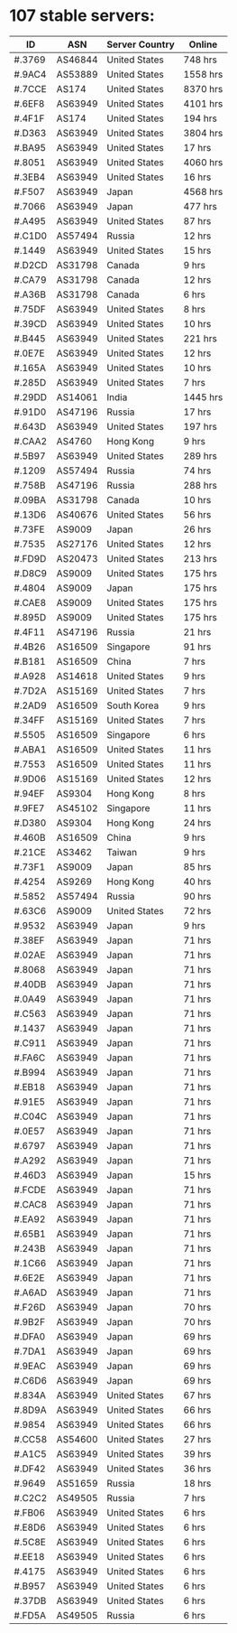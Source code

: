 # 107 stable servers:

| ID | ASN | Server Country | Online |
| ------ | ------ | ------ | ------ |
| #.3769 | AS46844 | United States | 748 hrs |
| #.9AC4 | AS53889 | United States | 1558 hrs |
| #.7CCE | AS174 | United States | 8370 hrs |
| #.6EF8 | AS63949 | United States | 4101 hrs |
| #.4F1F | AS174 | United States | 194 hrs |
| #.D363 | AS63949 | United States | 3804 hrs |
| #.BA95 | AS63949 | United States | 17 hrs |
| #.8051 | AS63949 | United States | 4060 hrs |
| #.3EB4 | AS63949 | United States | 16 hrs |
| #.F507 | AS63949 | Japan | 4568 hrs |
| #.7066 | AS63949 | Japan | 477 hrs |
| #.A495 | AS63949 | United States | 87 hrs |
| #.C1D0 | AS57494 | Russia | 12 hrs |
| #.1449 | AS63949 | United States | 15 hrs |
| #.D2CD | AS31798 | Canada | 9 hrs |
| #.CA79 | AS31798 | Canada | 12 hrs |
| #.A36B | AS31798 | Canada | 6 hrs |
| #.75DF | AS63949 | United States | 8 hrs |
| #.39CD | AS63949 | United States | 10 hrs |
| #.B445 | AS63949 | United States | 221 hrs |
| #.0E7E | AS63949 | United States | 12 hrs |
| #.165A | AS63949 | United States | 10 hrs |
| #.285D | AS63949 | United States | 7 hrs |
| #.29DD | AS14061 | India | 1445 hrs |
| #.91D0 | AS47196 | Russia | 17 hrs |
| #.643D | AS63949 | United States | 197 hrs |
| #.CAA2 | AS4760 | Hong Kong | 9 hrs |
| #.5B97 | AS63949 | United States | 289 hrs |
| #.1209 | AS57494 | Russia | 74 hrs |
| #.758B | AS47196 | Russia | 288 hrs |
| #.09BA | AS31798 | Canada | 10 hrs |
| #.13D6 | AS40676 | United States | 56 hrs |
| #.73FE | AS9009 | Japan | 26 hrs |
| #.7535 | AS27176 | United States | 12 hrs |
| #.FD9D | AS20473 | United States | 213 hrs |
| #.D8C9 | AS9009 | United States | 175 hrs |
| #.4804 | AS9009 | Japan | 175 hrs |
| #.CAE8 | AS9009 | United States | 175 hrs |
| #.895D | AS9009 | United States | 175 hrs |
| #.4F11 | AS47196 | Russia | 21 hrs |
| #.4B26 | AS16509 | Singapore | 91 hrs |
| #.B181 | AS16509 | China | 7 hrs |
| #.A928 | AS14618 | United States | 9 hrs |
| #.7D2A | AS15169 | United States | 7 hrs |
| #.2AD9 | AS16509 | South Korea | 9 hrs |
| #.34FF | AS15169 | United States | 7 hrs |
| #.5505 | AS16509 | Singapore | 6 hrs |
| #.ABA1 | AS16509 | United States | 11 hrs |
| #.7553 | AS16509 | United States | 11 hrs |
| #.9D06 | AS15169 | United States | 12 hrs |
| #.94EF | AS9304 | Hong Kong | 8 hrs |
| #.9FE7 | AS45102 | Singapore | 11 hrs |
| #.D380 | AS9304 | Hong Kong | 24 hrs |
| #.460B | AS16509 | China | 9 hrs |
| #.21CE | AS3462 | Taiwan | 9 hrs |
| #.73F1 | AS9009 | Japan | 85 hrs |
| #.4254 | AS9269 | Hong Kong | 40 hrs |
| #.5852 | AS57494 | Russia | 90 hrs |
| #.63C6 | AS9009 | United States | 72 hrs |
| #.9532 | AS63949 | Japan | 9 hrs |
| #.38EF | AS63949 | Japan | 71 hrs |
| #.02AE | AS63949 | Japan | 71 hrs |
| #.8068 | AS63949 | Japan | 71 hrs |
| #.40DB | AS63949 | Japan | 71 hrs |
| #.0A49 | AS63949 | Japan | 71 hrs |
| #.C563 | AS63949 | Japan | 71 hrs |
| #.1437 | AS63949 | Japan | 71 hrs |
| #.C911 | AS63949 | Japan | 71 hrs |
| #.FA6C | AS63949 | Japan | 71 hrs |
| #.B994 | AS63949 | Japan | 71 hrs |
| #.EB18 | AS63949 | Japan | 71 hrs |
| #.91E5 | AS63949 | Japan | 71 hrs |
| #.C04C | AS63949 | Japan | 71 hrs |
| #.0E57 | AS63949 | Japan | 71 hrs |
| #.6797 | AS63949 | Japan | 71 hrs |
| #.A292 | AS63949 | Japan | 71 hrs |
| #.46D3 | AS63949 | Japan | 15 hrs |
| #.FCDE | AS63949 | Japan | 71 hrs |
| #.CAC8 | AS63949 | Japan | 71 hrs |
| #.EA92 | AS63949 | Japan | 71 hrs |
| #.65B1 | AS63949 | Japan | 71 hrs |
| #.243B | AS63949 | Japan | 71 hrs |
| #.1C66 | AS63949 | Japan | 71 hrs |
| #.6E2E | AS63949 | Japan | 71 hrs |
| #.A6AD | AS63949 | Japan | 71 hrs |
| #.F26D | AS63949 | Japan | 70 hrs |
| #.9B2F | AS63949 | Japan | 70 hrs |
| #.DFA0 | AS63949 | Japan | 69 hrs |
| #.7DA1 | AS63949 | Japan | 69 hrs |
| #.9EAC | AS63949 | Japan | 69 hrs |
| #.C6D6 | AS63949 | Japan | 69 hrs |
| #.834A | AS63949 | United States | 67 hrs |
| #.8D9A | AS63949 | United States | 66 hrs |
| #.9854 | AS63949 | United States | 66 hrs |
| #.CC58 | AS54600 | United States | 27 hrs |
| #.A1C5 | AS63949 | United States | 39 hrs |
| #.DF42 | AS63949 | United States | 36 hrs |
| #.9649 | AS51659 | Russia | 18 hrs |
| #.C2C2 | AS49505 | Russia | 7 hrs |
| #.FB06 | AS63949 | United States | 6 hrs |
| #.E8D6 | AS63949 | United States | 6 hrs |
| #.5C8E | AS63949 | United States | 6 hrs |
| #.EE18 | AS63949 | United States | 6 hrs |
| #.4175 | AS63949 | United States | 6 hrs |
| #.B957 | AS63949 | United States | 6 hrs |
| #.37DB | AS63949 | United States | 6 hrs |
| #.FD5A | AS49505 | Russia | 6 hrs |

